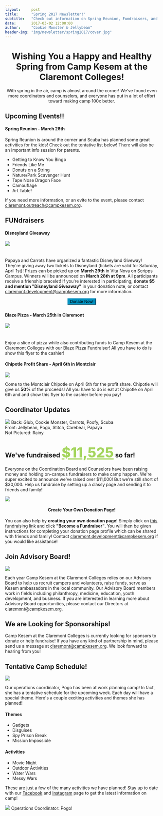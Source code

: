 ```yaml
---
layout:     post
title:      "Spring 2017 Newsletter!"
subtitle:   "Check out information on Spring Reunion, Fundraisers, and Coordinator Updates!"
date:       2017-03-02 12:00:00
author:     "Cookie Monster & Jellybean"
header-img: "img/newsletter/spring2017/cover.jpg"
---
```

<style>
    .green-box {
        border-color: #009e60;
    }
    .space {
        margin-bottom: 15px;
    }
    .text-align {
        text-align: center;
    }
    .blue-btn {
    background-color:#008fbe;
    border-color: #008fbe;
    }
    .blue-btn:hover {
        background-color: #a4d55d;
        border-color: #a4d55d;
    }
    .margins {
        margin-bottom: 25px;
    }
</style>
<h1 style="text-align: center;">Wishing You a Happy and Healthy Spring from Camp Kesem at the Claremont Colleges!</h1>
<p style="text-align: center;">With spring in the air, camp is almost around the corner! We've found even more coordinators and counselors, and everyone has put in a lot of effort toward making camp 100x better.</p>

<div class="green-box space">
    <h2 class="section-heading">Upcoming Events!!</h2>
    <div class="row">
        <div class="col-md-10 col-md-offset-1">
            <h4>Spring Reunion - March 26th</h4>
            <p>Spring Reunion is around the corner and Scuba has planned some great activities for the kids! Check out the tentative list below! There will also be an important info session for parents.</p>
                <ul>
                    <li>Getting to Know You Bingo</li>
                    <li>Friends Like Me</li>
                    <li>Donuts on a String</li>
                    <li>Nature/Park Scavenger Hunt</li>
                    <li>Tape Nose Dragon Face</li>
                    <li>Camouflage</li>
                    <li>Art Table!</li>
                </ul>
            <p>If you need more information, or an evite to the event, please contact <a href="mailto:claremont.outreach@campkesem.org">claremont.outreach@campkesem.org</a>.</p>
        </div>
    </div>
</div>
<div class="green-box space">
    <h2 class="section-heading">FUNdraisers</h2>
    <div class="row">
        <div class="col-md-10 col-md-offset-1">
            <h4>Disneyland Giveaway</h4>
            <img style="margin-bottom: 25px;" src="/img/newsletter/spring2017/disneyland-giveaway.jpg">
            <p>Papaya and Carrots have organized a fantastic Disneyland Giveway! They're giving away two tickets to Disneyland (tickets are valid for Saturday, April 1st)! Prizes can be picked up on <strong>March 29th</strong> in Vita Nova on Scripps Campus. Winners will be announced on <strong>March 28th at 9pm</strong>. All participants receive a frienship bracelet! If you're interested in participating, <strong>donate $5 and mention "Disneyland Giveaway"</strong> in your donation note, or contact <a href="mailto:claremont.development@campkesem.org">claremont.development@campkesem.org</a> for more information.</p>
            <div class="text-align" style="margin-bottom: 25px;"><a target="_blank" href="https://donate.kesem.org/fundraise?fcid=766838"><button class="blue-btn btn btn-primary">Donate Now!</button></a></div>
        </div>
    </div>
    <div class="row">
        <div class="col-md-10 col-md-offset-1">
            <h4>Blaze Pizza - March 25th in Claremont</h4>
            <a target="_blank" href="/img/newsletter/spring2017/blaze.pdf"><img style="margin-bottom: 25px;" src="/img/newsletter/spring2017/blaze.jpg"></a>
            <p>Enjoy a slice of pizza while also contributing funds to Camp Kesem at the Claremont Colleges with our Blaze Pizza Fundraiser! All you have to do is show this flyer to the cashier!</p>
        </div>
    </div>
    <div class="row">
        <div class="col-md-10 col-md-offset-1 img-center">
            <h4>Chipotle Profit Share - April 6th in Montclair</h4>
            <a target="_blank" href="/img/newsletter/spring2017/chipotle.pdf"><img src="/img/newsletter/spring2017/chipotle.jpg"></a>
            <p>Come to the Montclair Chipotle on April 6th for the profit share. Chipotle will give us <strong>50%</strong> of the proceeds! All you have to do is eat at Chipotle on April 6th and and show this flyer to the cashier before you pay!</p>
        </div>
    </div>
</div>

<div class="margin-b-20">
    <h2 class="section-heading">Coordinator Updates</h2>
    <img src="/img/newsletter/spring2017/coordinators.jpg">
    <span class="caption text-muted">Back: Glub, Cookie Monster, Carrots, Poofy, Scuba <br> Front: Jellybean, Pogo, Stitch, Carebear, Papaya <br> Not Pictured: Rainy</span>
</div>

<div class="row margins">
    <div class="col-md-8 col-md-offset-2 left-margin blue-box">
        <h2 class="section-heading">We've fundraised <span style="font-weight: 800; color: #a4d55d; font-size: 45px; text-decoration: underline;">$11,525</span> so far!</h2>
        <p>Everyone on the Coordination Board and Counselors have been raising money and holding on-campus fundraisers to make camp happen. We're super excited to announce we've raised over $11,000! But we're still short of $30,000. Help us fundraise by setting up a classy page and sending it to friends and family!</p>
        <img src="/img/newsletter/spring2017/thermometer3.gif">
        <div class="text-align"><h4 class="section-heading-h4">Create Your Own Donation Page!</h4></div>
        <p>You can also help by <strong>creating your own donation page</strong>!
        Simply click on <a href="https://donate.kesem.org/events/friends-camp-kesem-at-claremont-colleges-fy-2017/e93166">this fundraising link</a> and click <strong>"Become a Fundraiser"</strong>. You will then be given instructions for completing your donation page profile which can be shared with friends and family! Contact <a href="mailto:claremont.development@campkesem.org">claremont.development@campkesem.org</a> if you would like assistance!
        </p>
    </div>
</div>
<div class="col-md-12 green-box margins">
    <h2 class="section-heading">Join Advisory Board!</h2>
    <div class="row">
        <div class="col-md-8 col-md-offset-2">
                <img src="/img/newsletter/november2016/comet-advisory-board.jpg">
        </div>
    </div>
    <p> Each year Camp Kesem at the Claremont Colleges relies on our Advisory Board to help us recruit campers and volunteers, raise funds, serve as Kesem ambassadors in the local community. Our Advisory Board members work in fields including philanthropy, medicine, education, youth development, and business. If you are interested in learning more about Advisory Board opportunities, please contact our Directors at <a href="claremont@campkesem.org">claremont@campkesem.org</a>.</p>
</div>
<h2 class="section-heading">We are Looking for Sponsorships!</h2>
<p>Camp Kesem at the Claremont Colleges is currently looking for sponsors to donate or help fundraise! If you have any kind of partnership in mind, please send us a message at <a href="mailto:claremont@campkesem.org">claremont@campkesem.org</a>. We look forward to hearing from you!</p>
<div class="green-box">
    <h2 class="section-heading">Tentative Camp Schedule!</h2>
    <img src="/img/newsletter/november2016/campeaton.jpg">
    <p>Our operations coordinator, Pogo has been at work planning camp! In fact, she has a tentative schedule for the upcoming week. Each day will have a special theme. Here's a couple exciting activities and themes she has planned!</p>
    <div class="row">
        <div class="col-md-6">
            <h4>Themes</h4>
            <ul>
                <li>Gadgets</li>
                <li>Disguises</li>
                <li>Spy Prison Break</li>
                <li>Mission Impossible</li>
            </ul>
            <h4>Activities</h4>
            <ul>
                <li>Movie Night</li>
                <li>Outdoor Activities</li>
                <li>Water Wars</li>
                <li>Messy Wars</li>
            </ul>
            <p>These are just a few of the many activities we have planned! Stay up to date with our <a href="https://www.facebook.com/campkesemclaremont">Facebook</a> and <a href="https://www.instagram.com/campkesemclaremont/">Instagram</a> page to get the latest information on camp!</p>
        </div>
        <div class="col-md-6">
            <img src="/img/newsletter/spring2017/pogo.jpg">
            <span class="caption text-muted">Operations Coordinator: Pogo!</span>
        </div>
    </div>
</div>